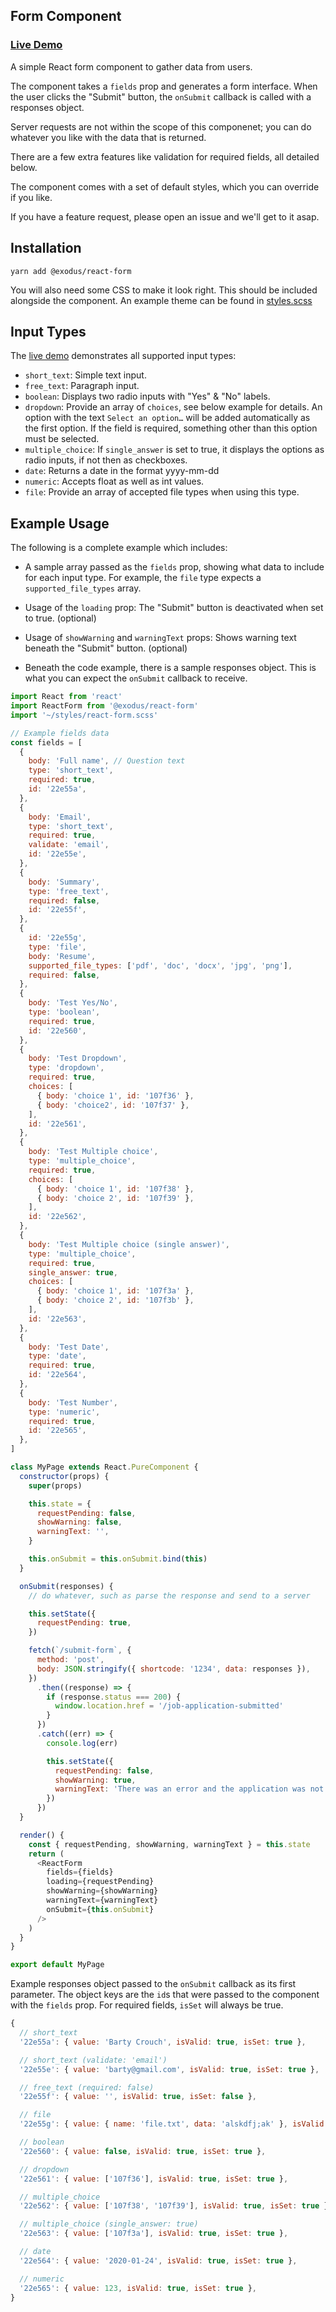 ## Form Component

### [Live Demo](https://www.exodus.io/job-application/?id=9039189C56&title=Test%20Job%20Post)

A simple React form component to gather data from users.

The component takes a `fields` prop and generates a form interface. When the user clicks the "Submit" button, the `onSubmit` callback is called with a responses object.

Server requests are not within the scope of this componenet; you can do whatever you like with the data that is returned.

There are a few extra features like validation for required fields, all detailed below.

The component comes with a set of default styles, which you can override if you like.

If you have a feature request, please open an issue and we'll get to it asap.

## Installation

```
yarn add @exodus/react-form
```

You will also need some CSS to make it look right. This should be included alongside the component. An example theme can be found in [styles.scss](https://github.com/ExodusMovement/react-form/blob/master/styles.scss)

## Input Types

The [live demo](https://www.exodus.io/job-application/?id=9039189C56&title=Test%20Job%20Post) demonstrates all supported input types:

- `short_text`: Simple text input.
- `free_text`: Paragraph input.
- `boolean`: Displays two radio inputs with "Yes" & "No" labels.
- `dropdown`: Provide an array of `choices`, see below example for details. An option with the text `Select an option…` will be added automatically as the first option. If the field is required, something other than this option must be selected.
- `multiple_choice`: If `single_answer` is set to true, it displays the options as radio inputs, if not then as checkboxes.
- `date`: Returns a date in the format yyyy-mm-dd
- `numeric`: Accepts float as well as int values.
- `file`: Provide an array of accepted file types when using this type.

## Example Usage

The following is a complete example which includes:

- A sample array passed as the `fields` prop, showing what data to include for each input type. For example, the `file` type expects a `supported_file_types` array.

- Usage of the `loading` prop: The "Submit" button is deactivated when set to true. (optional)

- Usage of `showWarning` and `warningText` props: Shows warning text beneath the "Submit" button. (optional)

- Beneath the code example, there is a sample responses object. This is what you can expect the `onSubmit` callback to receive.

```javascript
import React from 'react'
import ReactForm from '@exodus/react-form'
import '~/styles/react-form.scss'

// Example fields data
const fields = [
  {
    body: 'Full name', // Question text
    type: 'short_text',
    required: true,
    id: '22e55a',
  },
  {
    body: 'Email',
    type: 'short_text',
    required: true,
    validate: 'email',
    id: '22e55e',
  },
  {
    body: 'Summary',
    type: 'free_text',
    required: false,
    id: '22e55f',
  },
  {
    id: '22e55g',
    type: 'file',
    body: 'Resume',
    supported_file_types: ['pdf', 'doc', 'docx', 'jpg', 'png'],
    required: false,
  },
  {
    body: 'Test Yes/No',
    type: 'boolean',
    required: true,
    id: '22e560',
  },
  {
    body: 'Test Dropdown',
    type: 'dropdown',
    required: true,
    choices: [
      { body: 'choice 1', id: '107f36' },
      { body: 'choice2', id: '107f37' },
    ],
    id: '22e561',
  },
  {
    body: 'Test Multiple choice',
    type: 'multiple_choice',
    required: true,
    choices: [
      { body: 'choice 1', id: '107f38' },
      { body: 'choice 2', id: '107f39' },
    ],
    id: '22e562',
  },
  {
    body: 'Test Multiple choice (single answer)',
    type: 'multiple_choice',
    required: true,
    single_answer: true,
    choices: [
      { body: 'choice 1', id: '107f3a' },
      { body: 'choice 2', id: '107f3b' },
    ],
    id: '22e563',
  },
  {
    body: 'Test Date',
    type: 'date',
    required: true,
    id: '22e564',
  },
  {
    body: 'Test Number',
    type: 'numeric',
    required: true,
    id: '22e565',
  },
]

class MyPage extends React.PureComponent {
  constructor(props) {
    super(props)

    this.state = {
      requestPending: false,
      showWarning: false,
      warningText: '',
    }

    this.onSubmit = this.onSubmit.bind(this)
  }

  onSubmit(responses) {
    // do whatever, such as parse the response and send to a server

    this.setState({
      requestPending: true,
    })

    fetch(`/submit-form`, {
      method: 'post',
      body: JSON.stringify({ shortcode: '1234', data: responses }),
    })
      .then((response) => {
        if (response.status === 200) {
          window.location.href = '/job-application-submitted'
        }
      })
      .catch((err) => {
        console.log(err)

        this.setState({
          requestPending: false,
          showWarning: true,
          warningText: 'There was an error and the application was not submitted!',
        })
      })
  }

  render() {
    const { requestPending, showWarning, warningText } = this.state
    return (
      <ReactForm
        fields={fields}
        loading={requestPending}
        showWarning={showWarning}
        warningText={warningText}
        onSubmit={this.onSubmit}
      />
    )
  }
}

export default MyPage
```

Example responses object passed to the `onSubmit` callback as its first parameter. The object keys are the `id`s that were passed to the component with the `fields` prop. For required fields, `isSet` will always be true.

```javascript
{
  // short_text
  '22e55a': { value: 'Barty Crouch', isValid: true, isSet: true },

  // short_text (validate: 'email')
  '22e55e': { value: 'barty@gmail.com', isValid: true, isSet: true },

  // free_text (required: false)
  '22e55f': { value: '', isValid: true, isSet: false },

  // file
  '22e55g': { value: { name: 'file.txt', data: 'alskdfj;ak' }, isValid: true, isSet: true },

  // boolean
  '22e560': { value: false, isValid: true, isSet: true },

  // dropdown
  '22e561': { value: ['107f36'], isValid: true, isSet: true },

  // multiple_choice
  '22e562': { value: ['107f38', '107f39'], isValid: true, isSet: true },

  // multiple_choice (single_answer: true)
  '22e563': { value: ['107f3a'], isValid: true, isSet: true },

  // date
  '22e564': { value: '2020-01-24', isValid: true, isSet: true },

  // numeric
  '22e565': { value: 123, isValid: true, isSet: true },
}
```
